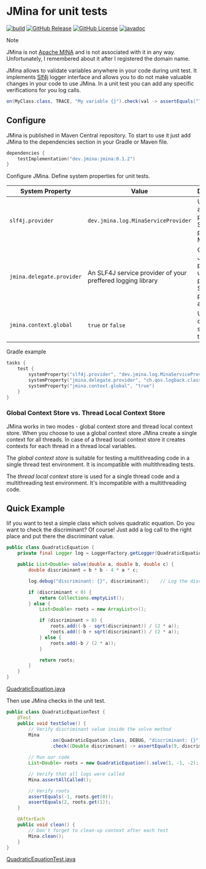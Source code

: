 # JMina for unit tests

[![build](https://github.com/kefirfromperm/jmina/actions/workflows/build.yml/badge.svg)](https://github.com/kefirfromperm/jmina/actions/workflows/build.yml)
[![GitHub Release](https://img.shields.io/github/v/release/kefirfromperm/jmina)](https://github.com/kefirfromperm/jmina/packages/2209486)
[![GitHub License](https://img.shields.io/github/license/kefirfromperm/jmina)](LICENSE)
[![javadoc](https://javadoc.io/badge2/dev.jmina/jmina/javadoc.svg)](https://javadoc.io/doc/dev.jmina/jmina)

> [!NOTE]
> JMina is not [Apache MINA](https://mina.apache.org/) and is not associated with it in any way. Unfortunately, I
> remembered about it after I registered the domain name.

JMina allows to validate variables anywhere in your code during unit test. It implements [Slf4j](https://www.slf4j.org/)
logger interface and allows you to do not make valuable changes in your code to use JMina. In a unit test you can add
any specific verifications for you log calls.

```java
on(MyClass.class, TRACE, "My variable {}").check(val -> assertEquals("TEST", val));
```

## Configure

JMina is published in Maven Central repository. To start to use it just add JMina to the dependencies section in your 
Gradle or Maven file.

```kotlin
dependencies {
    testImplementation("dev.jmina:jmina:0.1.2")
}
```

Configure JMina. Define system properties for unit tests.

| System Property           | Value                                                       | Description                                                              |
|---------------------------|-------------------------------------------------------------|--------------------------------------------------------------------------|
| `slf4j.provider`          | `dev.jmina.log.MinaServiceProvider`                         | Use JMina as a primary SLF4J provider. Mandatory.                        |
| `jmina.delegate.provider` | An SLF4J service provider of your preffered logging library | Configure JMina proxy to use your preferred SLF4J provider as a delegate |
| `jmina.context.global`    | `true` or `false`                                           | User global context store or thread local                                |

Gradle example
```kotlin
tasks {
    test {
        systemProperty("slf4j.provider", "dev.jmina.log.MinaServiceProvider")
        systemProperty("jmina.delegate.provider", "ch.qos.logback.classic.spi.LogbackServiceProvider")
        systemProperty("jmina.context.global", "true")
    }
}
```

### Global Context Store vs. Thread Local Context Store

JMina works in two modes - global context store and thread local context store. When you choose to use a global
context store JMina create a single context for all threads. In case of a thread local context store it creates contexts
for each thread in a thread local variables.

The *global context store* is suitable for testing a multithreading code in a single thread test environment. It is
incompatible with multithreading tests.

The *thread local context* store is used for a single thread code and a multithreading test environment. It's
incompatible
with a multithreading code.

## Quick Example

Iif you want to test a simple class which solves quadratic equation. Do you want to check the discriminant? Of course!
Just add a log call to the right place and put there the discriminant value.
```java
public class QuadraticEquation {
    private final Logger log = LoggerFactory.getLogger(QuadraticEquation.class);

    public List<Double> solve(double a, double b, double c) {
        double discriminant = b * b - 4 * a * c;

        log.debug("discriminant: {}", discriminant);    // Log the discriminant value to verify it during test execution

        if (discriminant < 0) {
            return Collections.emptyList();
        } else {
            List<Double> roots = new ArrayList<>();

            if (discriminant > 0) {
                roots.add((-b - sqrt(discriminant)) / (2 * a));
                roots.add((-b + sqrt(discriminant)) / (2 * a));
            } else {
                roots.add(-b / (2 * a));
            }

            return roots;
        }
    }
}
```
[QuadraticEquation.java](src/test/java/dev/jmina/example/QuadraticEquation.java)

Then use JMina checks in the unit test.
```java
public class QuadraticEquationTest {
    @Test
    public void testSolve() {
        // Verify discriminant value inside the solve method
        Mina
                .on(QuadraticEquation.class, DEBUG, "discriminant: {}")
                .check((Double discriminant) -> assertEquals(9, discriminant));

        // Run our code
        List<Double> roots = new QuadraticEquation().solve(1, -1, -2);

        // Verify that all logs were called
        Mina.assertAllCalled();

        // Verify roots
        assertEquals(-1, roots.get(0));
        assertEquals(2, roots.get(1));
    }

    @AfterEach
    public void clean() {
        // Don't forget to clean-up context after each test
        Mina.clean();
    }
}
```
[QuadraticEquationTest.java](src/test/java/dev/jmina/example/QuadraticEquationTest.java)

